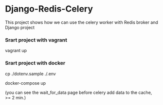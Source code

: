 # Django-Redis-Celery

This project shows how we can use the celery worker with Redis broker and Django project

### Srart project with vagrant

vagrant up

### Srart project with docker

cp ./dotenv.sample ./.env

docker-compose up

(you can see the wait_for_data page before celery add data to the cache, >= 2 min.)
